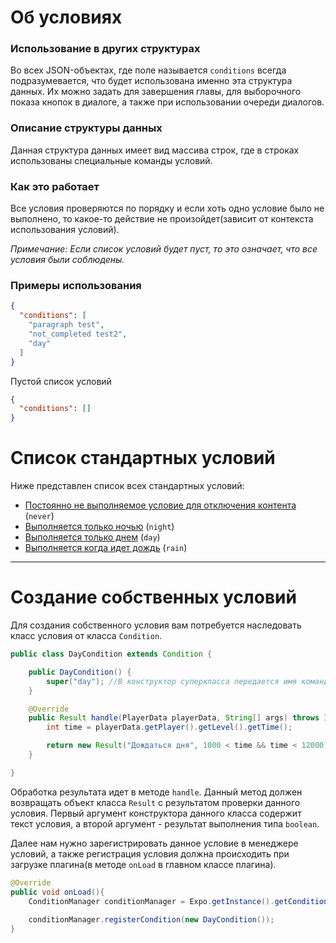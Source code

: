 # Об условиях

### Использование в других структурах
Во всех JSON-объектах, где поле называется `conditions` всегда подразумевается, что будет использована именно эта структура данных. 
Их можно задать для завершения главы, для выборочного показа кнопок в диалоге, а также при использовании очереди диалогов.

### Описание структуры данных
Данная структура данных имеет вид массива строк, где в строках использованы специальные команды условий.

### Как это работает
Все условия проверяются по порядку и если хоть одно условие было не выполнено, то какое-то действие не произойдет(зависит от контекста использования условий).

*Примечание: Если список условий будет пуст, то это означает, что все условия были соблюдены.*

### Примеры использования
```json
{
  "conditions": [
    "paragraph test",
    "not_completed test2",
    "day"
  ]
}
```
Пустой список условий
```json
{
  "conditions": []
}
```

# Список стандартных условий
Ниже представлен список всех стандартных условий:
- [Постоянно не выполняемое условие для отключения контента](never.md) (`never`)
- [Выполняется только ночью](night.md) (`night`)
- [Выполняется только днем](day.md) (`day`)
- [Выполняется когда идет дождь](.md) (`rain`)
<!-- [](.md) (``) -->

----------
# Создание собственных условий
Для создания собственного условия вам потребуется наследовать класс условия от класса `Condition`.

```java
public class DayCondition extends Condition {

    public DayCondition() {
        super("day"); //В конструктор суперкласса передается имя команды
    }

    @Override
    public Result handle(PlayerData playerData, String[] args) throws IndexOutOfBoundsException {
        int time = playerData.getPlayer().getLevel().getTime();

        return new Result("Дождаться дня", 1000 < time && time < 12000);
    }

}
```

Обработка результата идет в методе `handle`. Данный метод должен возвращать объект класса `Result` с результатом проверки данного условия.
Первый аргумент конструктора данного класса содержит текст условия, а второй аргумент - результат выполнения типа `boolean`.

Далее нам нужно зарегистрировать данное условие в менеджере условий, а также регистрация условия должна происходить при загрузке плагина(в методе `onLoad` в главном классе плагина).
```java
@Override
public void onLoad(){
    ConditionManager conditionManager = Expo.getInstance().getConditionManager();
    
    conditionManager.registerCondition(new DayCondition());
}
```
